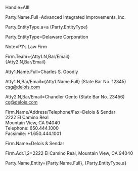 Handle=AIII

Party.Name.Full=Advanced Integrated Improvements, Inc.

Party.EntityType.a=a {Party.EntityType}

Party.EntityType=Delaware Corporation


Note=P1's Law Firm

Firm.Team={Atty1.N,Bar/Email}<br>{Atty2.N,Bar/Email}

Atty1.Name.Full=Charles S. Goodly

Atty1.N,Bar/Email={Atty1.Name.Full} (State Bar No. 12345)<br>csg@delois.com

Atty2.N,Bar/Email=Chandler Gento (State Bar No. 23456)<br>cg@delois.com

Firm.Name/Address/Telephone/Fax=Delois & Sendar<br>2222 El Camino Real<br>Mountain View, CA 94040<br>Telephone: 650.444.1000<br>Facsimile:  +1.650.444.1001

Firm.Name=Delois & Sendar

Firm.Adr.1,2=2222 El Camino Real, Mountain View, CA 94040

Party.Name,Entity={Party.Name.Full}, {Party.EntityType.a}

